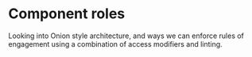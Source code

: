 # Component roles

Looking into Onion style architecture, and ways we can enforce rules of engagement
using a combination of access modifiers and linting.



